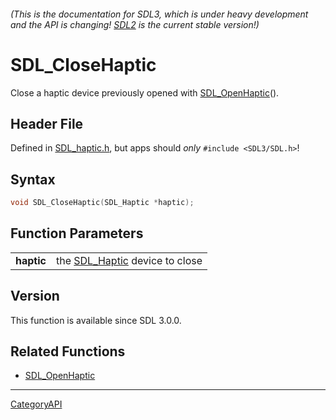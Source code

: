 ###### (This is the documentation for SDL3, which is under heavy development and the API is changing! [SDL2](https://wiki.libsdl.org/SDL2/) is the current stable version!)
# SDL_CloseHaptic

Close a haptic device previously opened with [SDL_OpenHaptic](SDL_OpenHaptic)().

## Header File

Defined in [SDL_haptic.h](https://github.com/libsdl-org/SDL/blob/main/include/SDL3/SDL_haptic.h), but apps should _only_ `#include <SDL3/SDL.h>`!

## Syntax

```c
void SDL_CloseHaptic(SDL_Haptic *haptic);

```

## Function Parameters

|                |                                              |
| -------------- | -------------------------------------------- |
| **haptic**     | the [SDL_Haptic](SDL_Haptic) device to close |

## Version

This function is available since SDL 3.0.0.

## Related Functions

* [SDL_OpenHaptic](SDL_OpenHaptic)

----
[CategoryAPI](CategoryAPI)

